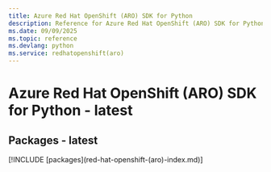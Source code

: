 ```yaml
---
title: Azure Red Hat OpenShift (ARO) SDK for Python
description: Reference for Azure Red Hat OpenShift (ARO) SDK for Python
ms.date: 09/09/2025
ms.topic: reference
ms.devlang: python
ms.service: redhatopenshift(aro)
---
```

# Azure Red Hat OpenShift (ARO) SDK for Python - latest
## Packages - latest
[!INCLUDE [packages](red-hat-openshift-(aro\)-index.md)]